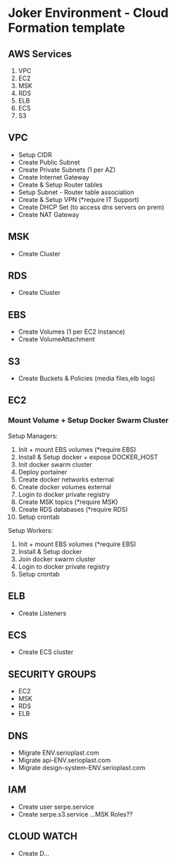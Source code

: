 # Joker Environment - Cloud Formation template

## AWS Services
1. VPC
2. EC2
3. MSK
4. RDS
5. ELB
6. ECS
7. S3

## VPC
- Setup CIDR
- Create Public Subnet
- Create Private Subnets (1 per AZ)
- Create Internet Gateway
- Create & Setup Router tables
- Setup Subnet - Router table association
- Create & Setup VPN (*require IT Support)
- Create DHCP Set (to access dns servers on prem)
- Create NAT Gateway

## MSK
- Create Cluster

## RDS
- Create Cluster

## EBS
- Create Volumes (1 per EC2 Instance)
- Create VolumeAttachment

## S3
- Create Buckets & Policies (media files,elb logs)

## EC2

### Mount Volume + Setup Docker Swarm Cluster

Setup Managers:
1. Init + mount EBS volumes (*require EBS)
2. Install & Setup docker + expose DOCKER_HOST
3. Init docker swarm cluster
4. Deploy portainer
5. Create docker networks external
6. Create docker volumes external
7. Login to docker private registry
8. Create MSK topics (*require MSK)
9. Create RDS databases (*require RDS)
10. Setup crontab

Setup Workers:
1. Init + mount EBS volumes (*require EBS)
2. Install & Setup docker 
3. Join docker swarm cluster
4. Login to docker private registry
5. Setup crontab

## ELB
- Create Listeners

## ECS
- Create ECS cluster

## SECURITY GROUPS
- EC2
- MSK
- RDS
- ELB

## DNS
- Migrate ENV.serioplast.com
- Migrate api-ENV.serioplast.com
- Migrate design-system-ENV.serioplast.com

## IAM
- Create user serpe.service
- Create serpe.s3.service
...MSK Roles??

## CLOUD WATCH
- Create D...